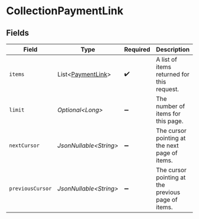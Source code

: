 # CollectionPaymentLink


## Fields

| Field                                                        | Type                                                         | Required                                                     | Description                                                  | Example                                                      |
| ------------------------------------------------------------ | ------------------------------------------------------------ | ------------------------------------------------------------ | ------------------------------------------------------------ | ------------------------------------------------------------ |
| `items`                                                      | List\<[PaymentLink](../../models/components/PaymentLink.md)> | :heavy_check_mark:                                           | A list of items returned for this request.                   |                                                              |
| `limit`                                                      | *Optional\<Long>*                                            | :heavy_minus_sign:                                           | The number of items for this page.                           | 20                                                           |
| `nextCursor`                                                 | *JsonNullable\<String>*                                      | :heavy_minus_sign:                                           | The cursor pointing at the next page of items.               | ZXhhbXBsZTE                                                  |
| `previousCursor`                                             | *JsonNullable\<String>*                                      | :heavy_minus_sign:                                           | The cursor pointing at the previous page of items.           | Xkjss7asS                                                    |